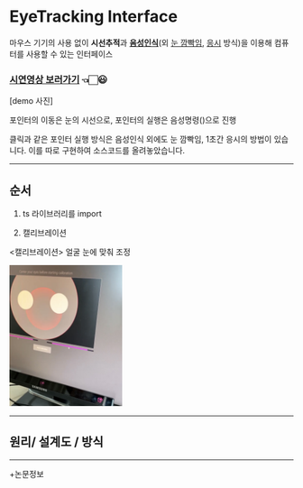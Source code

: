 # EyeTracking Interface   

마우스 기기의 사용 없이 **시선추적**과 **[음성인식](https://github.com/confettimimy/EyeTracking-Interface/tree/main/EYE(sound))**(외 [눈 깜빡임](https://github.com/confettimimy/EyeTracking-Interface/tree/main/EYE(blink)), [응시](https://github.com/confettimimy/EyeTracking-Interface/tree/main/EYE(gaze)) 방식)을 이용해 컴퓨터를 사용할 수 있는 인터페이스

### [시연영상 보러가기](https://blog.naver.com/confettimimy/222095713733)  👈🏻😃   

[demo 사진] <img>

포인터의 이동은 눈의 시선으로, 포인터의 실행은 음성명령()으로 진행

클릭과 같은 포인터 실행 방식은 음성인식 외에도 눈 깜빡임, 1초간 응시의 방법이 있습니다. 이를 따로 구현하여 소스코드를 올려놓았습니다.

---

## 순서



1. ts 라이브러리를 import

2. 캘리브레이션 

<캘리브레이션> 얼굴 눈에 맞춰 조정

<img src="./README_img/Calibration.jpg" width="200">



---

## 원리/ 설계도 / 방식

---

+논문정보